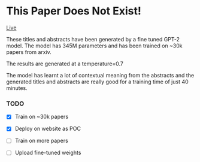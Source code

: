 # This Paper Does Not Exist!

[Live](https://thispaperdoesnotexist.netlify.com)

These titles and abstracts have been generated by a fine tuned GPT-2 model.
The model has 345M parameters and has been trained on ~30k papers from arxiv.

The results are generated at a temperature=0.7

The model has learnt a lot of contextual meaning from the abstracts and the 
generated titles and abstracts are really good for a training time of just 40 minutes.

### TODO
- [x] Train on ~30k papers
- [x] Deploy on website as POC
- [ ] Train on more papers
- [ ] Upload fine-tuned weights

